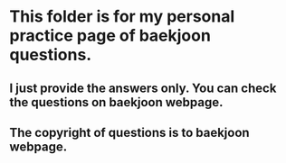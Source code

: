 # This folder is for my personal practice page of baekjoon questions.
## I just provide the answers only. You can check the questions on baekjoon webpage.

## The copyright of questions is to baekjoon webpage.
